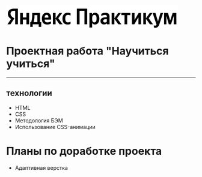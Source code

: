 ![](/images/logo/logo_place_header.svg)
# Проектная работа "Научиться учиться"
__________
## технологии
* HTML
* CSS
* Методология БЭМ
* Использование CSS-анимации

# Планы по доработке проекта
* Адаптивная верстка
